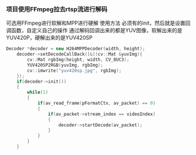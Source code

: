 ### 项目使用FFmpeg拉去rtsp流进行解码
可选用FFmpeg进行软解和MPP进行硬解
使用方法
必须有的init，然后就是设置回调函数，自定义自己的操作
通过解码回调出来的都是YUV图像，软解出来的是YUV420P，硬解出来的是YUV420SP
```C++
Decoder *decoder = new H264MPPDecoder(width, height);
    decoder->setDecodeCallBack([&](cv::Mat &yuvImg){
        cv::Mat rgbImg(height, width, CV_8UC3);
        YUV420SP2RGB(yuvImg, rgbImg);
        cv::imwrite("yuv420sp.jpg", rgbImg);
    });
    if(decoder->init())
    {
        while(1)
        {
            if(av_read_frame(pFormatCtx, av_packet) == 0)
            {
                if(av_packet->stream_index == videoIndex)
                {
                    decoder->startDecode(av_packet);
                }
            }
        }
    }
```
